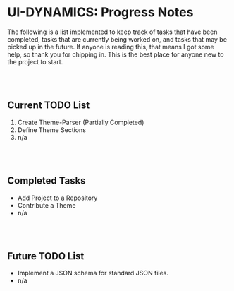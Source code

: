 # UI-DYNAMICS: Progress Notes

The following is a list implemented to keep track of tasks that have been
completed, tasks that are currently being worked on, and tasks that may be
picked up in the future. If anyone is reading this, that means I got some help,
so thank you for chipping in. This is the best place for anyone new to the
project to start.


<br>
<br>

## Current TODO List

1. Create Theme-Parser (Partially Completed)
2. Define Theme Sections
3. n/a

<br>
<br>

## Completed Tasks

- Add Project to a Repository
- Contribute a Theme
- n/a

<br>
<br>

## Future TODO List

- Implement a JSON schema for standard JSON files.
- n/a

<br>
<br>
